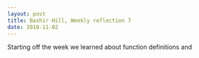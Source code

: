 ```yaml
---
layout: post
title: Bashir Hill, Weekly reflection 7
date: 2018-11-02 
---
```

  Starting off the week we learned about function definitions and
